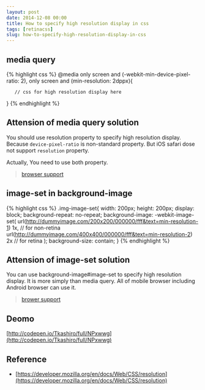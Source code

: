 ```yaml
---
layout: post
date: 2014-12-08 00:00
title: How to specify high resolution display in css
tags: [retinacss]
slug: how-to-specify-high-resolution-display-in-css
---
```


## media query

{% highlight css %}
@media only screen and (-webkit-min-device-pixel-ratio: 2),
	   only screen and (min-resolution: 2dppx){
	   
	   // css for high resolution display here 
}
{% endhighlight %}

## Attension of media query solution

You should use resolution property to specify high resolution display. Because `device-pixel-ratio` is non-standard property. But iOS safari dose not support `resolution` property.

Actually, You need to use both property.

> [browser support](http://caniuse.com/#feat=css-media-resolution)

## image-set in background-image

{% highlight css %}
.img-image-set{
  width: 200px;
  height: 200px;
  display: block;
  background-repeat: no-repeat;
  background-image: -webkit-image-set(
    url(http://dummyimage.com/200x200/000000/fff&text=min-resolution-1) 1x, // for non-retina
    url(http://dummyimage.com/400x400/000000/fff&text=min-resolution-2) 2x  // for retina
  );
  background-size: contain;
}
{% endhighlight %}

## Attension of image-set solution

You can use background-image#image-set to specify high resolution display. It is more simply than media query.
All of mobile browser including Android browser can use it.

> [brower support](http://caniuse.com/#search=set)

## Deomo

[http://codepen.io/Tkashiro/full/NPxwwg](http://codepen.io/Tkashiro/full/NPxwwg)


## Reference

* [https://developer.mozilla.org/en/docs/Web/CSS/resolution](https://developer.mozilla.org/en/docs/Web/CSS/resolution)
